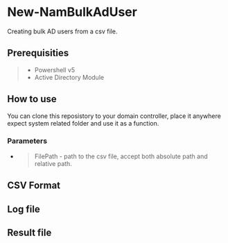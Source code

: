 # New-NamBulkAdUser
Creating bulk AD users from a csv file.

## Prerequisities
> - Powershell v5 
> - Active Directory Module

## How to use
You can clone this reposistory to your domain controller, place it anywhere expect system related folder and use it as a function.

### Parameters
- > FilePath - path to the csv file, accept both absolute path and relative path.

## CSV Format

## Log file

## Result file